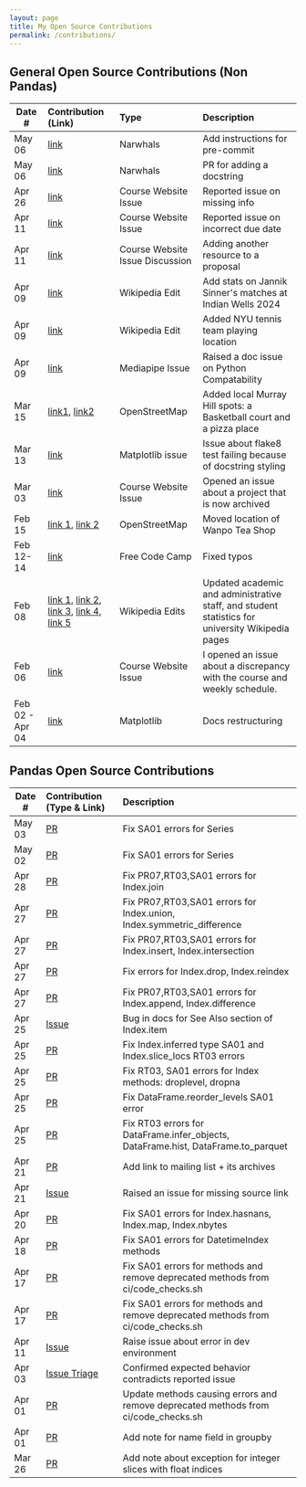 ```yaml
---
layout: page
title: My Open Source Contributions
permalink: /contributions/
---
```


<!--
Type of the contribution should be "Wikipedia edit", "OpenStreet Map feature", "Documentation", "Course website", "Blog",
"Browser Add-on", etc.

The description should include a brief summary of what you did.

The link should bring us to a public page that shows your contribution. 

Replace the first row with your own contribution. 

-->



## General Open Source Contributions (Non Pandas)

| Date #       | Contribution (Link)  | Type  | Description |
|---|:---|:---|:---|
| May 06 | [link](https://github.com/narwhals-dev/narwhals/pull/92) | Narwhals | Add instructions for pre-commit |
| May 06 | [link](https://github.com/narwhals-dev/narwhals/pull/89) | Narwhals | PR for adding a docstring |
| Apr 26 | [link](https://github.com/joannakl/ossd/issues/122) | Course Website Issue | Reported issue on missing info |
| Apr 11 | [link](https://github.com/joannakl/ossd/issues/114) | Course Website Issue | Reported issue on incorrect due date | 
| Apr 11 | [link](https://github.com/joannakl/ossd/issues/112) | Course Website Issue Discussion | Adding another resource to a proposal | 
| Apr 09 | [link](https://en.wikipedia.org/w/index.php?title=Jannik_Sinner&diff=prev&oldid=1218122706) | Wikipedia Edit | Add stats on Jannik Sinner's matches at Indian Wells 2024 |
| Apr 09 | [link](https://en.wikipedia.org/w/index.php?title=NYU_Violets&diff=prev&oldid=1218118994) | Wikipedia Edit | Added NYU tennis team playing location | 
| Apr 09 | [link](https://github.com/google/mediapipe/issues/5304) | Mediapipe Issue| Raised a doc issue on Python Compatability |
| Mar 15 | [link1](https://www.openstreetmap.org/changeset/148703250#map=19/40.74445/-73.97304), [link2](https://www.openstreetmap.org/changeset/148703631) | OpenStreetMap | Added local Murray Hill spots: a Basketball court and a pizza place |
| Mar 13| [link](https://github.com/matplotlib/matplotlib/issues/27920) | Matplotlib issue | Issue about flake8 test failing because of docstring styling |
| Mar 03 | [link](https://github.com/joannakl/ossd/issues/104) | Course Website Issue | Opened an issue about a project that is now archived |
| Feb 15 | [link 1](https://www.openstreetmap.org/changeset/147508799), [link 2](https://www.openstreetmap.org/changeset/147508821) | OpenStreetMap | Moved location of Wanpo Tea Shop |
| Feb 12-14 | [link](https://github.com/freeCodeCamp/freeCodeCamp/pull/53673)|Free Code Camp| Fixed typos |
| Feb 08 | [link 1](https://en.wikipedia.org/w/index.php?title=Georgia_Tech&diff=prev&oldid=1204854270), [link 2](https://en.wikipedia.org/w/index.php?title=University_of_Southern_California&diff=prev&oldid=1204856080), [link 3](https://en.wikipedia.org/w/index.php?title=Carnegie_Mellon_University&diff=prev&oldid=1204857958), [link 4](https://en.wikipedia.org/w/index.php?title=Stanford_University&diff=prev&oldid=1204859885), [link 5](https://en.wikipedia.org/w/index.php?title=Stanford_University&diff=prev&oldid=1204861011)  | Wikipedia Edits | Updated academic and administrative staff, and student statistics for university Wikipedia pages |
| Feb 06 | [link](https://github.com/joannakl/ossd/issues/85)    | Course Website Issue    |   I opened an issue about a discrepancy with the course and weekly schedule.    |
| Feb 02 - Apr 04 | [link](https://github.com/matplotlib/matplotlib/pull/27747) | Matplotlib | Docs restructuring |


## Pandas Open Source Contributions

| Date #    | Contribution (Type & Link) | Description |
|---|:---|:---|
| May 03 | [PR](https://github.com/pandas-dev/pandas/pull/58556)| Fix SA01 errors for Series |
| May 02 | [PR](https://github.com/pandas-dev/pandas/pull/58542) | Fix SA01 errors for Series |
| Apr 28 | [PR](https://github.com/pandas-dev/pandas/pull/58469) | Fix PR07,RT03,SA01 errors for Index.join |
| Apr 27 | [PR](https://github.com/pandas-dev/pandas/pull/58457) | Fix PR07,RT03,SA01 errors for Index.union, Index.symmetric_difference |
| Apr 27 | [PR](https://github.com/pandas-dev/pandas/pull/58456) | Fix PR07,RT03,SA01 errors for Index.insert, Index.intersection |
| Apr 27 | [PR](https://github.com/pandas-dev/pandas/pull/58454) | Fix errors for Index.drop, Index.reindex |
| Apr 27 | [PR](https://github.com/pandas-dev/pandas/pull/58453) | Fix PR07,RT03,SA01 errors for Index.append, Index.difference |
| Apr 25 | [Issue](https://github.com/pandas-dev/pandas/issues/58436) | Bug in docs for See Also section of Index.item |
| Apr 25 | [PR](https://github.com/pandas-dev/pandas/pull/58435) | Fix Index.inferred type SA01 and Index.slice_locs RT03 errors |
| Apr 25 | [PR](https://github.com/pandas-dev/pandas/pull/58433) | Fix RT03, SA01 errors for Index methods: droplevel, dropna | 
| Apr 25 | [PR](https://github.com/pandas-dev/pandas/pull/58431) | Fix DataFrame.reorder_levels SA01 error | 
| Apr 25 | [PR](https://github.com/pandas-dev/pandas/pull/58429) | Fix RT03 errors for DataFrame.infer_objects, DataFrame.hist, DataFrame.to_parquet |
| Apr 21 | [PR](https://github.com/pandas-dev/pandas/pull/58358) | Add link to mailing list + its archives | 
| Apr 21 | [Issue](https://github.com/pandas-dev/pandas/issues/58351) | Raised an issue for missing source link |
| Apr 20 | [PR](https://github.com/pandas-dev/pandas/pull/58343) | Fix SA01 errors for Index.hasnans, Index.map, Index.nbytes |
| Apr 18 | [PR](https://github.com/pandas-dev/pandas/pull/58325) | Fix SA01 errors for DatetimeIndex methods |
| Apr 17 | [PR](https://github.com/pandas-dev/pandas/pull/58298) | Fix SA01 errors for methods and remove deprecated methods from ci/code_checks.sh|
| Apr 17 | [PR](https://github.com/pandas-dev/pandas/pull/58294) | Fix SA01 errors for methods and remove deprecated methods from ci/code_checks.sh|
| Apr 11 | [Issue](https://github.com/pandas-dev/pandas/issues/58229) | Raise issue about error in dev environment |
| Apr 03 | [Issue Triage](https://github.com/pandas-dev/pandas/issues/58133) | Confirmed expected behavior contradicts reported issue |
| Apr 01 | [PR](https://github.com/pandas-dev/pandas/pull/58115) | Update methods causing errors and remove deprecated methods from ci/code_checks.sh|
| Apr 01 | [PR](https://github.com/pandas-dev/pandas/pull/58114) | Add note for name field in groupby |
| Mar 26 | [PR](https://github.com/pandas-dev/pandas/pull/58017) | Add note about exception for integer slices with float indices |